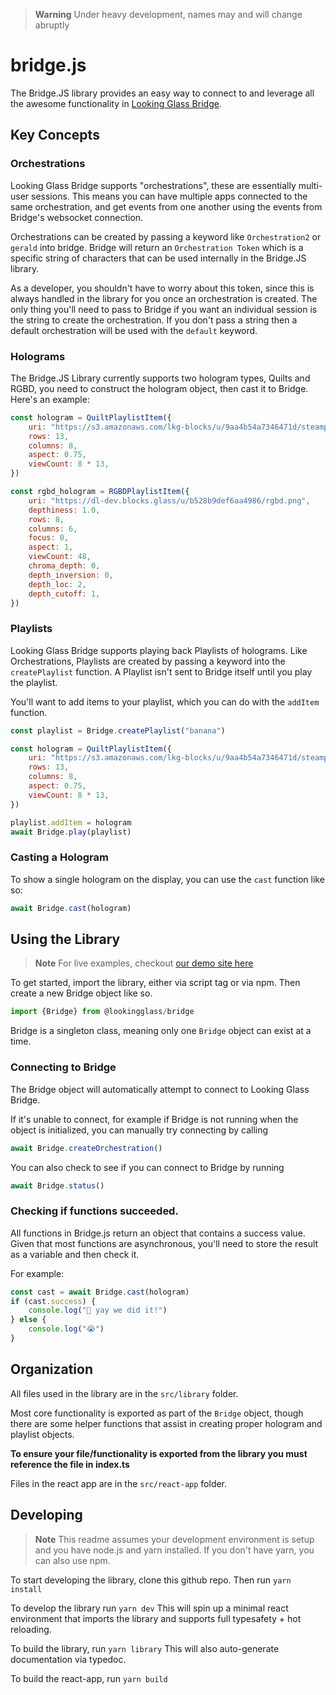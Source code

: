 > **Warning**
> Under heavy development, names may and will change abruptly

# bridge.js

The Bridge.JS library provides an easy way to connect to and leverage all the awesome functionality in [Looking Glass Bridge](https://docs.lookingglassfactory.com/getting-started/looking-glass-bridge).

## Key Concepts

### Orchestrations

Looking Glass Bridge supports "orchestrations", these are essentially multi-user sessions. This means you can have multiple apps connected to the same orchestration, and get events from one another using the events from Bridge's websocket connection.

Orchestrations can be created by passing a keyword like `Orchestration2` or `gerald` into bridge. Bridge will return an `Orchestration Token` which is a specific string of characters that can be used internally in the Bridge.JS library.

As a developer, you shouldn't have to worry about this token, since this is always handled in the library for you once an orchestration is created. The only thing you'll need to pass to Bridge if you want an individual session is the string to create the orchestration. If you don't pass a string then a default orchestration will be used with the `default` keyword.

### Holograms

The Bridge.JS Library currently supports two hologram types, Quilts and RGBD, you need to construct the hologram object, then cast it to Bridge. Here's an example:

```js
const hologram = QuiltPlaylistItem({
	uri: "https://s3.amazonaws.com/lkg-blocks/u/9aa4b54a7346471d/steampunk_qs8x13.jpg",
	rows: 13,
	columns: 8,
	aspect: 0.75,
	viewCount: 8 * 13,
})

const rgbd_hologram = RGBDPlaylistItem({
	uri: "https://dl-dev.blocks.glass/u/b528b9def6aa4986/rgbd.png",
	depthiness: 1.0,
	rows: 8,
	columns: 6,
	focus: 0,
	aspect: 1,
	viewCount: 48,
	chroma_depth: 0,
	depth_inversion: 0,
	depth_loc: 2,
	depth_cutoff: 1,
})
```

### Playlists

Looking Glass Bridge supports playing back Playlists of holograms. Like Orchestrations, Playlists are created by passing a keyword into the `createPlaylist` function. A Playlist isn't sent to Bridge itself until you play the playlist.

You'll want to add items to your playlist, which you can do with the `addItem` function.

```js
const playlist = Bridge.createPlaylist("banana")

const hologram = QuiltPlaylistItem({
	uri: "https://s3.amazonaws.com/lkg-blocks/u/9aa4b54a7346471d/steampunk_qs8x13.jpg",
	rows: 13,
	columns: 8,
	aspect: 0.75,
	viewCount: 8 * 13,
})

playlist.addItem = hologram
await Bridge.play(playlist)
```

### Casting a Hologram

To show a single hologram on the display, you can use the `cast` function like so:

```js
await Bridge.cast(hologram)
```

## Using the Library

> **Note**
> For live examples, checkout [our demo site here](https://bridge-js.vercel.app/)

To get started, import the library, either via script tag or via npm. Then create a new Bridge object like so.

```js
import {Bridge} from @lookingglass/bridge
```

Bridge is a singleton class, meaning only one `Bridge` object can exist at a time.

### Connecting to Bridge

The Bridge object will automatically attempt to connect to Looking Glass Bridge.

If it's unable to connect, for example if Bridge is not running when the object is initialized, you can manually try connecting by calling

```js
await Bridge.createOrchestration()
```

You can also check to see if you can connect to Bridge by running

```js
await Bridge.status()
```

### Checking if functions succeeded.

All functions in Bridge.js return an object that contains a success value.
Given that most functions are asynchronous, you'll need to store the result as a variable and then check it.

For example:

```javascript
const cast = await Bridge.cast(hologram)
if (cast.success) {
	console.log("🥳 yay we did it!")
} else {
	console.log("😭")
}
```

## Organization

All files used in the library are in the `src/library` folder.

Most core functionality is exported as part of the `Bridge` object, though there are some helper functions that assist in creating proper hologram and playlist objects.

**To ensure your file/functionality is exported from the library you must reference the file in index.ts**

Files in the react app are in the `src/react-app` folder.

## Developing

> **Note**
> This readme assumes your development environment is setup and you have node.js and yarn installed. If you don't have yarn, you can also use npm.

To start developing the library, clone this github repo. Then run `yarn install`

To develop the library run `yarn dev` This will spin up a minimal react environment that imports the library and supports full typesafety + hot reloading.

To build the library, run `yarn library` This will also auto-generate documentation via typedoc.

To build the react-app, run `yarn build`
